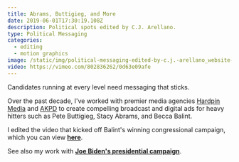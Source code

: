 ```yaml
---
title: Abrams, Buttigieg, and More
date: 2019-06-01T17:30:19.108Z
description: Political spots edited by C.J. Arellano.
type: Political Messaging
categories:
  - editing
  - motion graphics
image: /static/img/political-messaging-edited-by-c.j.-arellano_website-thumbnail.00_00_00_00.still001.jpg
video: https://vimeo.com/802836262/0d63e09afe
---
```

Candidates running at every level need messaging that sticks. 

Over the past decade, I've worked with premier media agencies [Hardpin Media](https://www.hardpinmedia.com) and [AKPD](https://akpdmedia.com) to create compelling broadcast and digital ads for heavy hitters such as Pete Buttigieg, Stacy Abrams, and Becca Balint.

I edited the video that kicked off Balint's winning congressional campaign, which you can view **[here](https://vimeo.com/802797644/7014fb7255)**.

See also my work with **[Joe Biden's presidential campaign](https://www.cjarellano.com/project/biden-for-president)**.